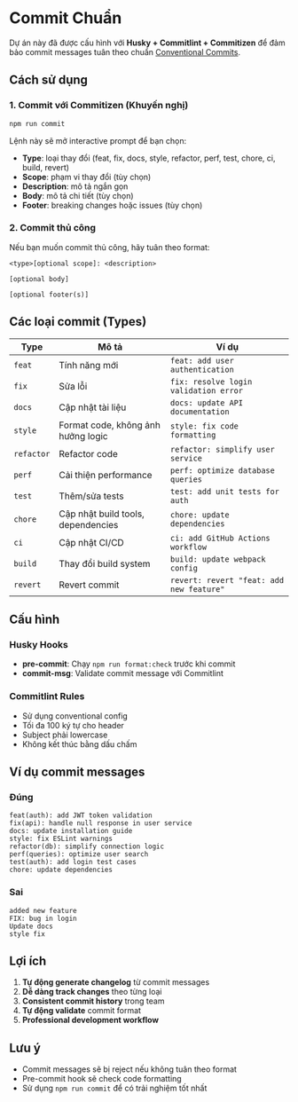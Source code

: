 # Commit Chuẩn

Dự án này đã được cấu hình với **Husky + Commitlint + Commitizen** để đảm bảo commit messages tuân theo chuẩn [Conventional Commits](https://www.conventionalcommits.org/).

## Cách sử dụng

### 1. Commit với Commitizen (Khuyến nghị)

```bash
npm run commit
```

Lệnh này sẽ mở interactive prompt để bạn chọn:

- **Type**: loại thay đổi (feat, fix, docs, style, refactor, perf, test, chore, ci, build, revert)
- **Scope**: phạm vi thay đổi (tùy chọn)
- **Description**: mô tả ngắn gọn
- **Body**: mô tả chi tiết (tùy chọn)
- **Footer**: breaking changes hoặc issues (tùy chọn)

### 2. Commit thủ công

Nếu bạn muốn commit thủ công, hãy tuân theo format:

```
<type>[optional scope]: <description>

[optional body]

[optional footer(s)]
```

## Các loại commit (Types)

| Type       | Mô tả                              | Ví dụ                                    |
| ---------- | ---------------------------------- | ---------------------------------------- |
| `feat`     | Tính năng mới                      | `feat: add user authentication`          |
| `fix`      | Sửa lỗi                            | `fix: resolve login validation error`    |
| `docs`     | Cập nhật tài liệu                  | `docs: update API documentation`         |
| `style`    | Format code, không ảnh hưởng logic | `style: fix code formatting`             |
| `refactor` | Refactor code                      | `refactor: simplify user service`        |
| `perf`     | Cải thiện performance              | `perf: optimize database queries`        |
| `test`     | Thêm/sửa tests                     | `test: add unit tests for auth`          |
| `chore`    | Cập nhật build tools, dependencies | `chore: update dependencies`             |
| `ci`       | Cập nhật CI/CD                     | `ci: add GitHub Actions workflow`        |
| `build`    | Thay đổi build system              | `build: update webpack config`           |
| `revert`   | Revert commit                      | `revert: revert "feat: add new feature"` |

## Cấu hình

### Husky Hooks

- **pre-commit**: Chạy `npm run format:check` trước khi commit
- **commit-msg**: Validate commit message với Commitlint

### Commitlint Rules

- Sử dụng conventional config
- Tối đa 100 ký tự cho header
- Subject phải lowercase
- Không kết thúc bằng dấu chấm

## Ví dụ commit messages

### Đúng

```
feat(auth): add JWT token validation
fix(api): handle null response in user service
docs: update installation guide
style: fix ESLint warnings
refactor(db): simplify connection logic
perf(queries): optimize user search
test(auth): add login test cases
chore: update dependencies
```

### Sai

```
added new feature
FIX: bug in login
Update docs
style fix
```

## Lợi ích

1. **Tự động generate changelog** từ commit messages
2. **Dễ dàng track changes** theo từng loại
3. **Consistent commit history** trong team
4. **Tự động validate** commit format
5. **Professional development workflow**

## Lưu ý

- Commit messages sẽ bị reject nếu không tuân theo format
- Pre-commit hook sẽ check code formatting
- Sử dụng `npm run commit` để có trải nghiệm tốt nhất
